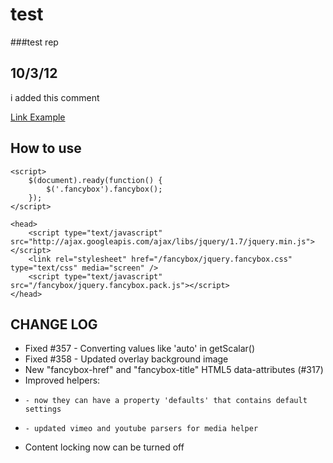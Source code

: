 test
====

###test rep

10/3/12
-------
i added this comment

<a href="#">Link Example</a>


How to use
----------

	<script>
		$(document).ready(function() {
			$('.fancybox').fancybox();
		});
	</script>
	
	<head>
		<script type="text/javascript" src="http://ajax.googleapis.com/ajax/libs/jquery/1.7/jquery.min.js"></script>
		<link rel="stylesheet" href="/fancybox/jquery.fancybox.css" type="text/css" media="screen" />
		<script type="text/javascript" src="/fancybox/jquery.fancybox.pack.js"></script>
	</head>
	
CHANGE LOG
----------

* Fixed #357 - Converting values like 'auto' in getScalar()
* Fixed #358 - Updated overlay background image
* New "fancybox-href" and "fancybox-title" HTML5 data-attributes (#317)
* Improved helpers:
*     - now they can have a property 'defaults' that contains default settings
*     - updated vimeo and youtube parsers for media helper
* Content locking now can be turned off	